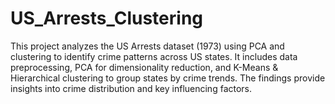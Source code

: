 # US_Arrests_Clustering
This project analyzes the US Arrests dataset (1973) using PCA and clustering to identify crime patterns across US states. It includes data preprocessing, PCA for dimensionality reduction, and K-Means &amp; Hierarchical clustering to group states by crime trends. The findings provide insights into crime distribution and key influencing factors.
